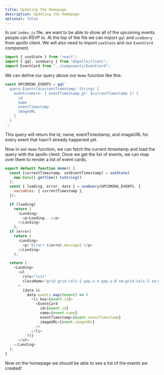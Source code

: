 ```yaml
---
title: Updating the Homepage
description: Updating the Homepage
optional: false
---
```


In our `index.js` file, we want to be able to show all of the upcoming events people can RSVP to. At the top of the file we can import `gql` and `useQuery` from apollo client. We will also need to import `useState` and our `EventCard` component.

```javascript
import { useState } from "react";
import { gql, useQuery } from "@apollo/client";
import EventCard from "../components/EventCard";
```

We can define our query above our `Home` function like this:

```javascript
const UPCOMING_EVENTS = gql`
  query Events($currentTimestamp: String) {
    events(where: { eventTimestamp_gt: $currentTimestamp }) {
      id
      name
      eventTimestamp
      imageURL
    }
  }
`;
```

This query will return the id, name, eventTimestamp, and imageURL for every event that hasn't already happened yet.

Now in our `Home` function, we can fetch the current timestamp and load the query with the apollo client. Once we get the list of events, we can map over them to render a list of event cards.

```javascript
export default function Home() {
  const [currentTimestamp, setEventTimestamp] = useState(
    new Date().getTime().toString()
  );
  const { loading, error, data } = useQuery(UPCOMING_EVENTS, {
    variables: { currentTimestamp },
  });

  if (loading)
    return (
      <Landing>
        <p>Loading...</p>
      </Landing>
    );
  if (error)
    return (
      <Landing>
        <p>`Error! ${error.message}`</p>
      </Landing>
    );

  return (
    <Landing>
      <ul
        role="list"
        className="grid grid-cols-2 gap-x-4 gap-y-8 sm:grid-cols-3 sm:gap-x-6 lg:grid-cols-4 xl:gap-x-8"
      >
        {data &&
          data.events.map((event) => (
            <li key={event.id}>
              <EventCard
                id={event.id}
                name={event.name}
                eventTimestamp={event.eventTimestamp}
                imageURL={event.imageURL}
              />
            </li>
          ))}
      </ul>
    </Landing>
  );
}
```

Now on the homepage we should be able to see a list of the events we created!
